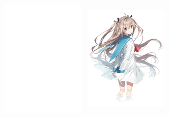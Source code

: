 <div style="display: flex; justify-content: space-between; align-items: center; position: relative;">
    <img style="max-width: 48%; height: auto; object-fit: contain;" 
         src="github-metrics.svg" 
         alt="github-metrics.svg"/>
    <img style="max-width: 48%; height: auto; object-fit: contain; width: 500px;" 
         src="Character.png" 
         alt="Character.png"/>
</div>
